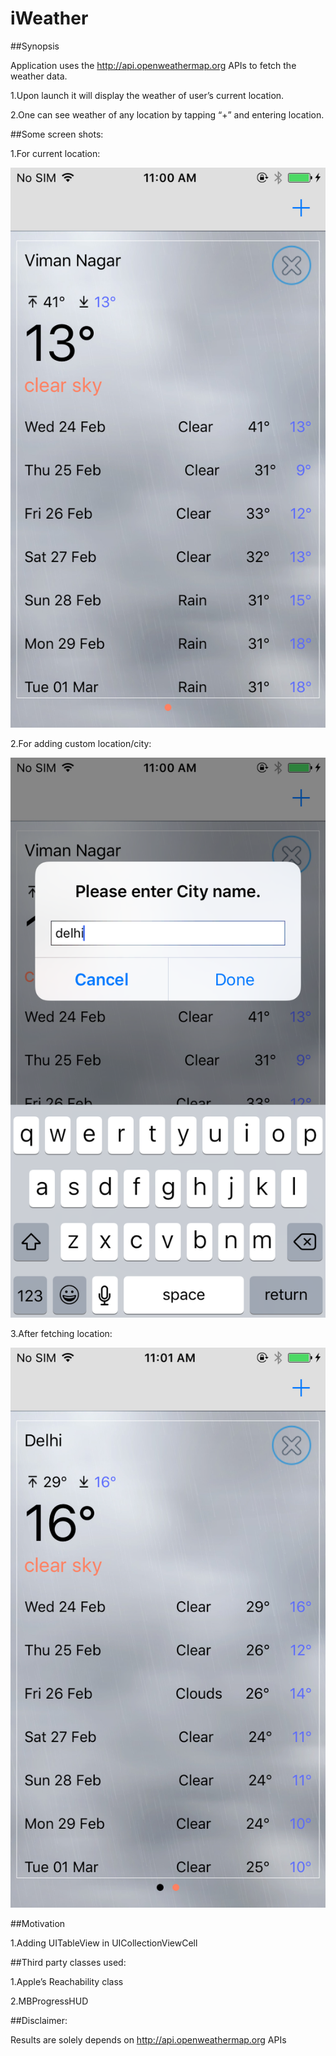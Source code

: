 # iWeather
##Synopsis

Application uses the http://api.openweathermap.org APIs to fetch the weather data.

1.Upon launch it will display the weather of user’s current location.

2.One can see weather of any location by tapping “+” and entering location.


##Some screen shots:

1.For current location:

![alt tag](https://github.com/preetamjadakar/iWeather/blob/master/iWeather/Screen%20Shot%202016-02-23%20at%207.47.23%20pm.png)

2.For adding custom location/city:

![alt tag](https://github.com/preetamjadakar/iWeather/blob/master/iWeather/Screen%20Shot%202016-02-23%20at%207.47.36%20pm.png)

3.After fetching location:

![alt tag](https://github.com/preetamjadakar/iWeather/blob/master/iWeather/Screen%20Shot%202016-02-23%20at%207.47.46%20pm.png)

##Motivation

1.Adding UITableView in UICollectionViewCell

##Third party classes used:

1.Apple’s Reachability class

2.MBProgressHUD

##Disclaimer:

Results are solely depends on http://api.openweathermap.org APIs
